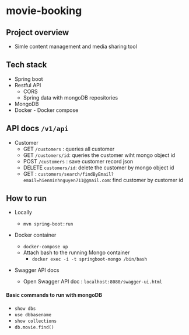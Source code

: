# movie-booking

## Project overview 
+ Simle content management and media sharing tool



## Tech stack 
+ Spring boot
+ Restful API 
    + CORS
    + Spring data with mongoDB repositories  
+ MongoDB 
+ Docker - Docker compose




## API docs `/v1/api` 

+  Customer 
    + GET `/customers` : queries all customer 
    + GET `/customers/id`: queries the customer wiht mongo object id 
    + POST `/customers` : save customer record json
    + DELETE `customers/id`: delete the customer by mongo object id 
    + GET : `customers/search/findByEmail?email=hienminhnguyen711@gmail.com`: find customer by customer id 





## How to run 
+ Locally
    + `mvn spring-boot:run`
+ Docker container 
    + `docker-compose up`
    + Attach bash to the running Mongo container 
        + `docker exec -i -t springboot-mongo /bin/bash`
    
    
    
    
+ Swagger API docs 
    + Open Swagger API doc : `localhost:8080/swagger-ui.html`
   

    
    
    
#### Basic commands to run with mongoDB 
+ `show dbs`
+ `use dbbasename`
+ `show collections`
+ `db.movie.find()`



 